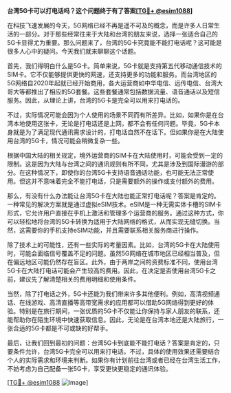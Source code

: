 **台湾5G卡可以打电话吗？这个问题终于有了答案[[TG💪+ @esim1088](https://t.me/s/esim1088)]**

在科技飞速发展的今天，5G网络已经不再是遥不可及的概念，而是许多人日常生活的一部分。对于那些经常往来于大陆和台湾的朋友来说，选择一张适合自己的5G卡显得尤为重要。那么问题来了，台湾的5G卡究竟能不能打电话呢？这可能是很多人心中的疑问。今天我们就来聊聊这个话题。

首先，我们得明白什么是5G卡。简单来说，5G卡就是支持第五代移动通信技术的SIM卡。它不仅能够提供更快的网速，还支持更多的功能和服务。而台湾地区的5G网络自2020年起就已经开始商用，各大运营商如中华电信、远传电信、台湾大哥大等都推出了相应的5G套餐。这些套餐通常包括数据流量、语音通话以及短信服务。因此，从理论上讲，台湾的5G卡是完全可以用来打电话的。

不过，实际情况可能会因为个人使用的场景不同而有所差异。比如，如果你是在台湾本地使用这张卡，无论是打电话还是上网，都不会有任何问题。毕竟，5G卡本身就是为了满足现代通讯需求设计的，打电话自然不在话下。但如果你是在大陆使用台湾的5G卡，情况可能会稍微复杂一些。

根据中国大陆的相关规定，境外运营商的SIM卡在大陆使用时，可能会受到一定的限制。这是因为大陆与台湾之间的通讯规则有所不同，尤其是涉及到国际漫游的部分。在这种情况下，即使你的台湾5G卡支持语音通话功能，也可能无法正常使用。但这并不意味着完全不能打电话，只是需要额外的操作或支付额外的费用。

那么，有没有什么办法能让台湾5G卡在大陆也能正常打电话呢？答案是肯定的。一种常见的解决方案就是通过虚拟eSIM技术。eSIM是一种无需实体卡槽的SIM卡形式，它允许用户直接在手机上激活和管理多个运营商的服务。通过这种方式，你可以轻松地将台湾的5G卡转换为适用于大陆网络的格式，从而实现无缝切换。当然，这需要你的手机支持eSIM功能，并且需要联系相关服务商进行操作。

除了技术上的可能性，还有一些实际的考量因素。比如，台湾的5G卡在大陆使用时，可能会面临信号覆盖不足的问题。虽然5G网络在城市地区已经相当普及，但在偏远地区可能仍然存在盲区。此外，由于两岸之间的资费标准不同，使用台湾5G卡在大陆打电话可能会产生较高的费用。因此，在决定是否使用台湾5G卡之前，建议先了解清楚相关的费用明细和使用条件。

当然，除了打电话之外，5G卡还能为我们带来许多其他便利。例如，高清视频通话、在线游戏、高清直播等高带宽需求的应用都可以借助5G网络得到更好的体验。特别是在旅行期间，一张优质的5G卡不仅能让你保持与家人朋友的联系，还能帮助你在陌生环境中快速获取信息。因此，无论是在台湾本地还是大陆旅行，一张合适的5G卡都是不可或缺的好帮手。

最后，让我们回到最初的问题：台湾5G卡到底能不能打电话？答案是肯定的，只要条件允许，台湾5G卡完全可以用来打电话。不过，具体的使用效果还需要结合个人的实际需求和环境来判断。如果你有计划前往台湾或者已经在台湾生活工作，不妨考虑为自己配备一张5G卡，享受更快更稳定的通讯体验。

[[TG💪+ @esim1088](https://t.me/s/esim1088) ![Image](https://i.postimg.cc/4NQfJmqS/Snipaste-2025-05-13-00-14-12.png)]